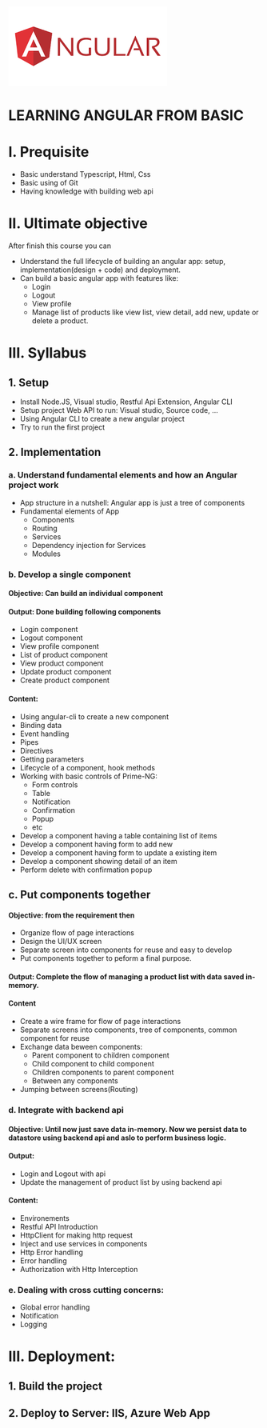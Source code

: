![Angular](./Images/Angular.png)
# LEARNING ANGULAR FROM BASIC

# I. Prequisite
- Basic understand Typescript, Html, Css
- Basic using of Git
- Having knowledge with building web api

# II. Ultimate objective
After finish this course you can
- Understand the full lifecycle of building an angular app: setup, implementation(design + code) and deployment.
- Can build a basic angular app with features like: 
    - Login 
    - Logout
    - View profile
    - Manage list of products like view list, view detail, add new, update or delete a product.

# III. Syllabus
## 1. Setup
- Install Node.JS, Visual studio, Restful Api Extension, Angular CLI
- Setup project Web API to run: Visual studio, Source code, ...
- Using Angular CLI to create a new angular project
- Try to run the first project

## 2. Implementation
### a. Understand fundamental elements and how an Angular project work
- App structure in a nutshell: Angular app is just a tree of components
- Fundamental elements of App
    - Components
    - Routing
    - Services
    - Dependency injection for Services
    - Modules

### b. Develop a single component
#### **Objective**: Can build an individual component

#### **Output**: Done building following components
- Login component 
- Logout component
- View profile component
- List of product component
- View product component
- Update product component
- Create product component

#### **Content:**
- Using angular-cli to create a new component
- Binding data
- Event handling
- Pipes
- Directives
- Getting parameters
- Lifecycle of a component, hook methods
- Working with basic controls of Prime-NG:
    - Form controls
    - Table
    - Notification
    - Confirmation
    - Popup
    - etc
- Develop a component having a table containing list of items
- Develop a component having form to add new
- Develop a component having form to update a existing item
- Develop a component showing detail of an item
- Perform delete with confirmation popup

## c. Put components together
#### **Objective**: from the requirement then 
- Organize flow of page interactions
- Design the UI/UX screen
- Separate screen into components for reuse and easy to develop
- Put components together to peform a final purpose.  

#### **Output**: Complete the flow of managing a product list with data saved in-memory.

#### **Content**
- Create a wire frame for flow of page interactions
- Separate screens into components, tree of components, common component for reuse
- Exchange data beween components: 
    - Parent component to children component
    - Child component to child component
    - Children components to parent component
    - Between any components
- Jumping between screens(Routing)

### d. Integrate with backend api

#### **Objective**: Until now just save data in-memory. Now we persist data to datastore using backend api and aslo to perform business logic.

#### **Output**: 
- Login and Logout with api
- Update the management of product list by using backend api

#### **Content**:
- Environements
- Restful API Introduction
- HttpClient for making http request
- Inject and use services in components
- Http Error handling
- Error handling
- Authorization with Http Interception
    
### e. Dealing with cross cutting concerns:
- Global error handling
- Notification
- Logging

# III. Deployment:
## 1. Build the project
## 2. Deploy to Server: IIS, Azure Web App
